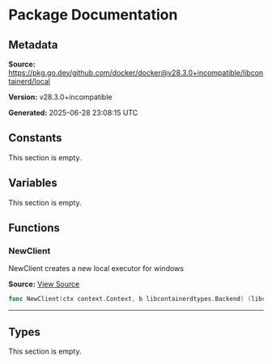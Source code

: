 # Package Documentation

## Metadata

**Source:** https://pkg.go.dev/github.com/docker/docker@v28.3.0+incompatible/libcontainerd/local

**Version:** v28.3.0+incompatible

**Generated:** 2025-06-28 23:08:15 UTC

## Constants

This section is empty.

## Variables

This section is empty.

## Functions

### NewClient

NewClient creates a new local executor for windows

**Source:** [View Source](https://github.com/docker/docker/blob/v28.3.0/libcontainerd/local/local_windows.go#L87)  

```go
func NewClient(ctx context.Context, b libcontainerdtypes.Backend) (libcontainerdtypes.Client, error)
```

---

## Types

This section is empty.

